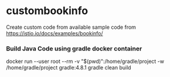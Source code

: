 # custombookinfo
Create custom code from available sample code from https://istio.io/docs/examples/bookinfo/

### Build Java Code using gradle docker container
docker run --user root --rm -v "$(pwd)":/home/gradle/project -w /home/gradle/project gradle:4.8.1 gradle clean build
